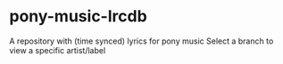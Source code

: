 # pony-music-lrcdb
A repository with (time synced) lyrics for pony music
Select a branch to view a specific artist/label
